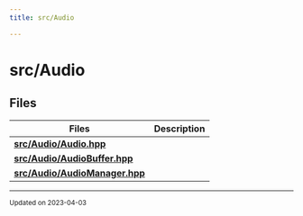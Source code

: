 ```yaml
---
title: src/Audio

---
```


# src/Audio





## Files

| Files           | Description    |
| -------------- | -------------- |
| **[src/Audio/Audio.hpp](/files/Audio_8hpp.md#file-audio.hpp)** |  |
| **[src/Audio/AudioBuffer.hpp](/files/AudioBuffer_8hpp.md#file-audiobuffer.hpp)** |  |
| **[src/Audio/AudioManager.hpp](/files/AudioManager_8hpp.md#file-audiomanager.hpp)** |  |






-------------------------------

<sub>Updated on 2023-04-03</sub>
